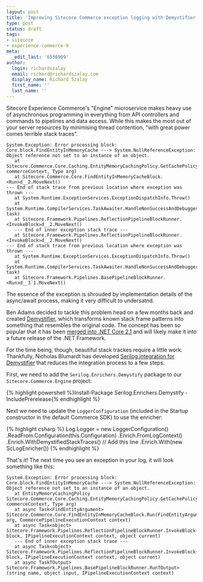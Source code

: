 ```yaml
---
layout: post
title: 'Improving Sitecore Commerce exception logging with Demystifier'
type: post
status: draft
tags:
- sitecore
- experience-commerce-9
meta:
  _edit_last: '6536909'
author:
  login: richardszalay
  email: richard@richardszalay.com
  display_name: Richard Szalay
  first_name: ''
  last_name: ''
---
```


Sitecore Experience Commerce's "Engine" microservice makes heavy use of asynchronous programming in everything from API controllers and commands to pipelines and data access. While this makes the most out of your server resources by minimising thread contention, "with great power comes terrible stack traces".

<pre><code>System.Exception: Error processing block: Core.block.FindEntityInMemoryCache ---> System.NullReferenceException: Object reference not set to an instance of an object.
   at Sitecore.Commerce.Core.Caching.EntityMemoryCachingPolicy.GetCachePolicy(CommerceContext commerceContext, Type arg)
   at Sitecore.Commerce.Core.FindEntityInMemoryCacheBlock.&lt;Run>d__2.MoveNext()
--- End of stack trace from previous location where exception was thrown ---
   at System.Runtime.ExceptionServices.ExceptionDispatchInfo.Throw()
   at System.Runtime.CompilerServices.TaskAwaiter.HandleNonSuccessAndDebuggerNotification(Task task)
   at Sitecore.Framework.Pipelines.ReflectionPipelineBlockRunner.&lt;InvokeBlock>d__2.MoveNext()
   --- End of inner exception stack trace ---
   at Sitecore.Framework.Pipelines.ReflectionPipelineBlockRunner.&lt;InvokeBlock>d__2.MoveNext()
--- End of stack trace from previous location where exception was thrown ---
   at System.Runtime.ExceptionServices.ExceptionDispatchInfo.Throw()
   at System.Runtime.CompilerServices.TaskAwaiter.HandleNonSuccessAndDebuggerNotification(Task task)
   at Sitecore.Framework.Pipelines.BasePipelineBlockRunner.&lt;Run>d__3`1.MoveNext()</code></pre>

The essence of the exception is shrouded by implementation details of the async/await process, making it very difficult to undersatnd.

Ben Adams decided to tackle this problem head on a few months back and created [Demystifier](https://github.com/benaadams/Ben.Demystifier), which transforms known stack frame patterns into something that resembles the original code. The concept has been so popular that it has been [merged into .NET Core 2.1](https://www.ageofascent.com/2018/01/26/stack-trace-for-exceptions-in-dotnet-core-2.1/) and will likely make it into a future release of the .NET Framework.

For the time being, though, beautiful stack trackes require a little work. Thankfully, Nicholas Blumardt has developed [Serilog integration for Demystifier](https://github.com/nblumhardt/serilog-enrichers-demystify) that reduces the integration process to a few steps.

First, we need to add the `Serilog.Enrichers.Demystify` package to our `Sitecore.Commerce.Engine` project:

{% highlight powershell %}Install-Package Serilog.Enrichers.Demystify -IncludePrerelease{% endhighlight %}

Next we need to update the `LoggerConfiguration` (included in the Startup constructor in the default Commerce SDK) to use the enricher:

{% highlight csharp %}
Log.Logger = new LoggerConfiguration()
  .ReadFrom.Configuration(this.Configuration)
  .Enrich.FromLogContext()
  .Enrich.WithDemystifiedStackTraces() // Add this line
  .Enrich.With(new ScLogEnricher())
{% endhighlight %}

That's it! The next time you see an exception in your log, it will look something like this:

<pre><code>System.Exception: Error processing block: Core.block.FindEntityInMemoryCache ---> System.NullReferenceException: Object reference not set to an instance of an object.
   at EntityMemoryCachingPolicy Sitecore.Commerce.Core.Caching.EntityMemoryCachingPolicy.GetCachePolicy(CommerceContext commerceContext, Type arg)
   at async Task&lt;FindEntityArgument> Sitecore.Commerce.Core.FindEntityInMemoryCacheBlock.Run(FindEntityArgument arg, CommercePipelineExecutionContext context)
   at async Task&lt;object> Sitecore.Framework.Pipelines.ReflectionPipelineBlockRunner.InvokeBlock(IPipelineBlock block, IPipelineExecutionContext context, object current)
   --- End of inner exception stack trace ---
   at async Task&lt;object> Sitecore.Framework.Pipelines.ReflectionPipelineBlockRunner.InvokeBlock(IPipelineBlock block, IPipelineExecutionContext context, object current)
   at async TaskTOutput> Sitecore.Framework.Pipelines.BasePipelineBlockRunner.RunTOutput>(string name, object input, IPipelineExecutionContext context)</pre></code>


